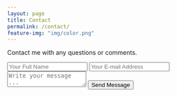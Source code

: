 ```yaml
---
layout: page
title: Contact
permalink: /contact/
feature-img: "img/color.png"
---
```


Contact me with any questions or comments.

<form action="https://getsimpleform.com/messages?form_api_token=6574358d8f2014b34db0b0cb883bd03e" method="post">
  <!-- the redirect_to is optional, the form will redirect to the referrer on submission -->
  <input type='hidden' name='redirect_to' value='https://toryherman.github.io/thank-you/' />
  <input type='text' name='name' placeholder='Your Full Name' />
  <input type='email' name='email' placeholder='Your E-mail Address' />
  <textarea name='message' placeholder='Write your message ...'></textarea>
  <input type='submit' value='Send Message' />
</form>